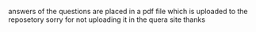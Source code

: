 answers of the questions are placed in a pdf file which is uploaded to the reposetory
sorry for not uploading it in the quera site 
thanks
